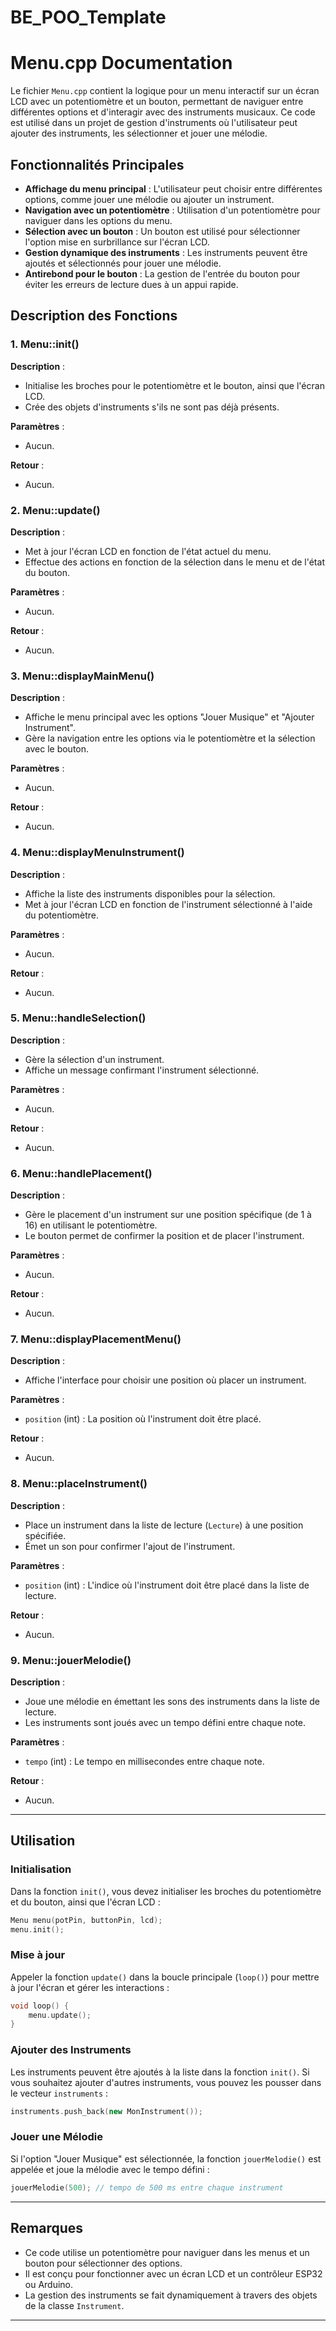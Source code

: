 # BE_POO_Template


# Menu.cpp Documentation

Le fichier `Menu.cpp` contient la logique pour un menu interactif sur un écran LCD avec un potentiomètre et un bouton, permettant de naviguer entre différentes options et d'interagir avec des instruments musicaux. Ce code est utilisé dans un projet de gestion d'instruments où l'utilisateur peut ajouter des instruments, les sélectionner et jouer une mélodie. 

## Fonctionnalités Principales

- **Affichage du menu principal** : L'utilisateur peut choisir entre différentes options, comme jouer une mélodie ou ajouter un instrument.
- **Navigation avec un potentiomètre** : Utilisation d'un potentiomètre pour naviguer dans les options du menu.
- **Sélection avec un bouton** : Un bouton est utilisé pour sélectionner l'option mise en surbrillance sur l'écran LCD.
- **Gestion dynamique des instruments** : Les instruments peuvent être ajoutés et sélectionnés pour jouer une mélodie.
- **Antirebond pour le bouton** : La gestion de l'entrée du bouton pour éviter les erreurs de lecture dues à un appui rapide.

## Description des Fonctions

### 1. **Menu::init()**
   **Description** : 
   - Initialise les broches pour le potentiomètre et le bouton, ainsi que l'écran LCD.
   - Crée des objets d'instruments s'ils ne sont pas déjà présents.

   **Paramètres** :
   - Aucun.

   **Retour** :
   - Aucun.

### 2. **Menu::update()**
   **Description** :
   - Met à jour l'écran LCD en fonction de l'état actuel du menu.
   - Effectue des actions en fonction de la sélection dans le menu et de l'état du bouton.

   **Paramètres** :
   - Aucun.

   **Retour** :
   - Aucun.

### 3. **Menu::displayMainMenu()**
   **Description** :
   - Affiche le menu principal avec les options "Jouer Musique" et "Ajouter Instrument".
   - Gère la navigation entre les options via le potentiomètre et la sélection avec le bouton.

   **Paramètres** :
   - Aucun.

   **Retour** :
   - Aucun.

### 4. **Menu::displayMenuInstrument()**
   **Description** :
   - Affiche la liste des instruments disponibles pour la sélection.
   - Met à jour l'écran LCD en fonction de l'instrument sélectionné à l'aide du potentiomètre.

   **Paramètres** :
   - Aucun.

   **Retour** :
   - Aucun.

### 5. **Menu::handleSelection()**
   **Description** :
   - Gère la sélection d'un instrument.
   - Affiche un message confirmant l'instrument sélectionné.

   **Paramètres** :
   - Aucun.

   **Retour** :
   - Aucun.

### 6. **Menu::handlePlacement()**
   **Description** :
   - Gère le placement d'un instrument sur une position spécifique (de 1 à 16) en utilisant le potentiomètre.
   - Le bouton permet de confirmer la position et de placer l'instrument.

   **Paramètres** :
   - Aucun.

   **Retour** :
   - Aucun.

### 7. **Menu::displayPlacementMenu()**
   **Description** :
   - Affiche l'interface pour choisir une position où placer un instrument.

   **Paramètres** :
   - `position` (int) : La position où l'instrument doit être placé.

   **Retour** :
   - Aucun.

### 8. **Menu::placeInstrument()**
   **Description** :
   - Place un instrument dans la liste de lecture (`Lecture`) à une position spécifiée.
   - Émet un son pour confirmer l'ajout de l'instrument.

   **Paramètres** :
   - `position` (int) : L'indice où l'instrument doit être placé dans la liste de lecture.

   **Retour** :
   - Aucun.

### 9. **Menu::jouerMelodie()**
   **Description** :
   - Joue une mélodie en émettant les sons des instruments dans la liste de lecture.
   - Les instruments sont joués avec un tempo défini entre chaque note.

   **Paramètres** :
   - `tempo` (int) : Le tempo en millisecondes entre chaque note.

   **Retour** :
   - Aucun.

---

## Utilisation

### Initialisation

Dans la fonction `init()`, vous devez initialiser les broches du potentiomètre et du bouton, ainsi que l'écran LCD :

```cpp
Menu menu(potPin, buttonPin, lcd);
menu.init();
```

### Mise à jour

Appeler la fonction `update()` dans la boucle principale (`loop()`) pour mettre à jour l'écran et gérer les interactions :

```cpp
void loop() {
    menu.update();
}
```

### Ajouter des Instruments

Les instruments peuvent être ajoutés à la liste dans la fonction `init()`. Si vous souhaitez ajouter d'autres instruments, vous pouvez les pousser dans le vecteur `instruments` :

```cpp
instruments.push_back(new MonInstrument());
```

### Jouer une Mélodie

Si l'option "Jouer Musique" est sélectionnée, la fonction `jouerMelodie()` est appelée et joue la mélodie avec le tempo défini :

```cpp
jouerMelodie(500); // tempo de 500 ms entre chaque instrument
```

---

## Remarques

- Ce code utilise un potentiomètre pour naviguer dans les menus et un bouton pour sélectionner des options.
- Il est conçu pour fonctionner avec un écran LCD et un contrôleur ESP32 ou Arduino.
- La gestion des instruments se fait dynamiquement à travers des objets de la classe `Instrument`.

---


